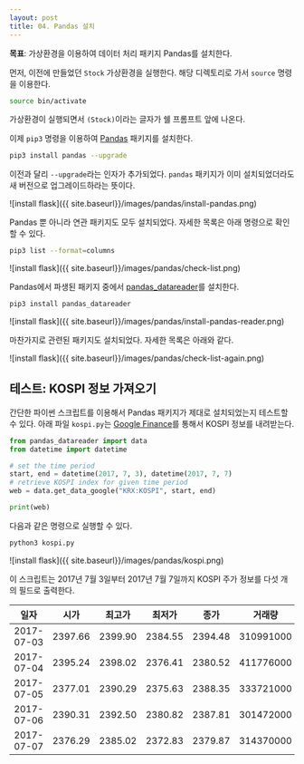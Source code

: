```yaml
---
layout: post
title: 04. Pandas 설치
---
```


**목표**: 가상환경을 이용하여 데이터 처리 패키지 Pandas를 설치한다.

먼저, 이전에 만들었던 `Stock` 가상환경을 실행한다. 해당 디렉토리로 가서 `source` 명령을 이용한다.
```bash
source bin/activate
```
가상환경이 실행되면서 `(Stock)`이라는 글자가 쉘 프롬프트 앞에 나온다.

이제 `pip3` 명령을 이용하여 [Pandas](http://pandas.pydata.org/) 패키지를 설치한다.

```bash
pip3 install pandas --upgrade
```

이전과 달리 `--upgrade`라는 인자가 추가되었다. `pandas` 패키지가 이미 설치되었더라도 새 버전으로 업그레이드하라는 뜻이다.

![install flask]({{ site.baseurl}}/images/pandas/install-pandas.png)

Pandas 뿐 아니라 연관 패키지도 모두 설치되었다. 자세한 목록은 아래 명령으로 확인할 수 있다.

```bash
pip3 list --format=columns
```

![install flask]({{ site.baseurl}}/images/pandas/check-list.png)

Pandas에서 파생된 패키지 중에서 [pandas_datareader](https://pandas-datareader.readthedocs.io/en/latest/)를 설치한다.

```bash
pip3 install pandas_datareader
```

![install flask]({{ site.baseurl}}/images/pandas/install-pandas-reader.png)

마찬가지로 관련된 패키지도 설치되었다. 자세한 목록은 아래와 같다.

![install flask]({{ site.baseurl}}/images/pandas/check-list-again.png)

## 테스트: KOSPI 정보 가져오기
간단한 파이썬 스크립트를 이용해서 Pandas 패키지가 제대로 설치되었는지 테스트할 수 있다.
아래 파일 ```kospi.py```는 [Google Finance](https://www.google.com/finance)를 통해서 KOSPI 정보를 내려받는다.

```python
from pandas_datareader import data
from datetime import datetime

# set the time period
start, end = datetime(2017, 7, 3), datetime(2017, 7, 7)
# retrieve KOSPI index for given time period
web = data.get_data_google("KRX:KOSPI", start, end)

print(web)
```
다음과 같은 명령으로 실행할 수 있다.
```bash
python3 kospi.py
```

![install flask]({{ site.baseurl}}/images/pandas/kospi.png)

이 스크립트는 2017년 7월 3일부터 2017년 7월 7일까지 KOSPI 주가 정보를 다섯 개의 필드로 출력한다.

|일자|시가|최고가|최저가|종가|거래량|
|:--------:|:-----:|:-----:|:-----:|:-----:|:-------:|
|2017-07-03|2397.66|2399.90|2384.55|2394.48|310991000|
|2017-07-04|2395.24|2398.02|2376.41|2380.52|411776000|
|2017-07-05|2377.01|2390.29|2375.63|2388.35|333721000|
|2017-07-06|2390.31|2392.50|2380.82|2387.81|301472000|
|2017-07-07|2376.29|2385.02|2372.83|2379.87|314370000|
